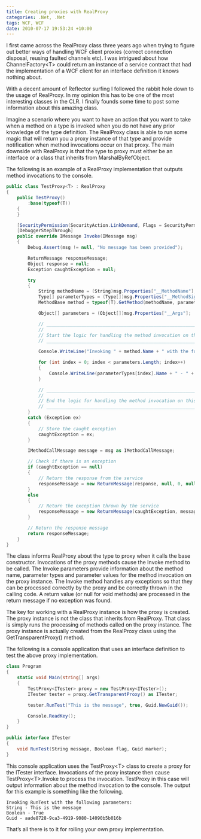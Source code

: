 ```yaml
---
title: Creating proxies with RealProxy
categories: .Net, .Net
tags: WCF, WCF
date: 2010-07-17 19:53:24 +10:00
---
```


I first came across the RealProxy class three years ago when trying to figure out better ways of handling WCF client proxies (correct connection disposal, reusing faulted channels etc). I was intrigued about how ChannelFactory&lt;T&gt; could return an instance of a service contract that had the implementation of a WCF client for an interface definition it knows nothing about.   

With a decent amount of Reflector surfing I followed the rabbit hole down to the usage of RealProxy. In my opinion this has to be one of the most interesting classes in the CLR. I finally founds some time to post some information about this amazing class.   

Imagine a scenario where you want to have an action that you want to take when a method on a type is invoked when you do not have any prior knowledge of the type definition. The RealProxy class is able to run some magic that will return you a proxy instance of that type and provide notification when method invocations occur on that proxy. The main downside with RealProxy is that the type to proxy must either be an interface or a class that inherits from MarshalByRefObject.  

<!--more-->

The following is an example of a RealProxy implementation that outputs method invocations to the console.  

```csharp
public class TestProxy<T> : RealProxy
{
    public TestProxy()
        :base(typeof(T))
    {
    }

    [SecurityPermission(SecurityAction.LinkDemand, Flags = SecurityPermissionFlag.Infrastructure)]
    [DebuggerStepThrough]
    public override IMessage Invoke(IMessage msg)
    {
        Debug.Assert(msg != null, "No message has been provided");

        ReturnMessage responseMessage;
        Object response = null;
        Exception caughtException = null;

        try
        {
            String methodName = (String)msg.Properties["__MethodName"];
            Type[] parameterTypes = (Type[])msg.Properties["__MethodSignature"];
            MethodBase method = typeof(T).GetMethod(methodName, parameterTypes);

            Object[] parameters = (Object[])msg.Properties["__Args"];

            // ______________________________________________________________________________
            //
            // Start the logic for handling the method invocation on this proxy
            // ______________________________________________________________________________

            Console.WriteLine("Invoking " + method.Name + " with the following parameters:");

            for (int index = 0; index < parameters.Length; index++)
            {
                Console.WriteLine(parameterTypes[index].Name + " - " + parameters[index]);
            }

            // ______________________________________________________________________________
            //
            // End the logic for handling the method invocation on this proxy
            // ______________________________________________________________________________
        }
        catch (Exception ex)
        {
            // Store the caught exception
            caughtException = ex;
        }

        IMethodCallMessage message = msg as IMethodCallMessage;

        // Check if there is an exception
        if (caughtException == null)
        {
            // Return the response from the service
            responseMessage = new ReturnMessage(response, null, 0, null, message);
        }
        else
        {
            // Return the exception thrown by the service
            responseMessage = new ReturnMessage(caughtException, message);
        }

        // Return the response message
        return responseMessage;
    }
}
```

The class informs RealProxy about the type to proxy when it calls the base constructor. Invocations of the proxy methods cause the Invoke method to be called. The Invoke parameters provide information about the method name, parameter types and parameter values for the method invocation on the proxy instance. The Invoke method handles any exceptions so that they can be processed correctly by the proxy and be correctly thrown in the calling code. A return value (or null for void methods) are processed in the return message if no exception was found.

The key for working with a RealProxy instance is how the proxy is created. The proxy instance is not the class that inherits from RealProxy. That class is simply runs the processing of methods called on the proxy instance. The proxy instance is actually created from the RealProxy class using the GetTransparentProxy() method. 

The following is a console application that uses an interface definition to test the above proxy implementation.

```csharp
class Program
{
    static void Main(string[] args)
    {
        TestProxy<ITester> proxy = new TestProxy<ITester>();
        ITester tester = proxy.GetTransparentProxy() as ITester;

        tester.RunTest("This is the message", true, Guid.NewGuid());

        Console.ReadKey();
    }
}

public interface ITester
{
    void RunTest(String message, Boolean flag, Guid marker);
}
```

This console application uses the TestProxy&lt;T&gt; class to create a proxy for the ITester interface. Invocations of the proxy instance then cause TestProxy&lt;T&gt;.Invoke to process the invocation. TestProxy in this case will output information about the method invocation to the console. The output for this example is something like the following.
    
```text
Invoking RunTest with the following parameters:
String - This is the message
Boolean - True
Guid - aade8728-9ca3-4919-9080-14090b5b016b
```

That’s all there is to it for rolling your own proxy implementation.

